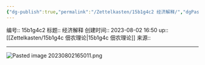 ```yaml
---
{"dg-publish":true,"permalink":"/Zettelkasten/15b1g4c2 经济解释/","dgPassFrontmatter":true}
---
```


编号:: 15b1g4c2
标题:: 经济解释
创建时间:: 2023-08-02 16:50
up:: [[Zettelkasten/15b1g4c 佃农理论\|15b1g4c 佃农理论]]
来源:: 

---

![Pasted image 20230802165011.png](/img/user/attachment/Pasted%20image%2020230802165011.png)
